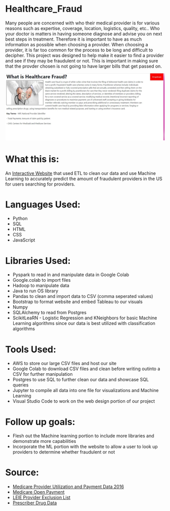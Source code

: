 # Healthcare_Fraud

Many people are concerned with who their medical provider is for various reasons such as expertise, coverage, location, logistics, quality, etc.. Who your doctor is matters in having someone diagnose and advise you on next best steps in treatment. Therefore it is important to have as much information as possible when choosing a provider. When choosing a provider, it is far too common for the process to be long and difficult to decipher. This project was designed to help make it easier to find a provider and see if they may be fraudulent or not. This is important in making sure that the provder chosen is not going to have larger bills that get passed on.

<img src="https://github.com/tianiachan/Healthcare_Fraud/blob/master/Images/ssHealthCareFraud.JPG">

# What this is:
An [Interactive Website](http://www.healthcarefraud.com.us.s3-website-us-west-1.amazonaws.com/) that used ETL to clean our data and use Machine Learning to accurately predict the amount of fraudulent providers in the US for users searching for providers.

# Languages Used:
* Python
* SQL
* HTML
* CSS
* JavaScript

# Libraries Used:
 * Pyspark to  read in and manipulate data in Google Colab
 * Google.colab to import files
 * Hadoop to manipulate data
 * Java to run OS library
 * Pandas to clean and import data to CSV (comma seperated values)
 * Bootstrap to format website and embed Tableau to our visuals
 * Numpy
 * SQLAlchemy to read from Postgres
 * ScikitLeaRN - Logistic Regression and KNeighbors for basic Machine Learning algorithms since our data is best utilized with classification algorithms
 
# Tools Used:
* AWS to store our large CSV files and host our site
* Google Colab to download CSV files and clean before writing outinto a CSV for further manipulation
* Postgres to use SQL to further clean our data and showcase SQL queries
* Jupyter to compile all data into one file for visualizations and Machine Learning
* Visual Studio Code to work on the web design portion of our project

# Follow up goals:
* Flesh out the Machine learning portion to include more libraries and demonstrate more capabilities 
* Incorporate the ML portion with the website to allow a user to look up providers to determine whether fraudulent or not

# Source:

* [Medicare Provider Utilization and Payment Data 2016](https://www.cms.gov/openpayments/explore-the-data/dataset-downloads)
* [Medicare Open Payment](https://www.cms.gov/Research-Statistics-Data-and-Systems/Statistics-Trends-and-Reports/Medicare-Provider-Charge-Data/Downloads/OpioidDrugList.zip)
* [LEIE Provider Exclusion List](https://oig.hhs.gov/exclusions/exclusions_list.asp)
* [Prescriber Drug Data](https://www.cms.gov/Research-Statistics-Data-and-Systems/Statistics-Trends-and-Reports/Medicare-Provider-Charge-Data/Part-D-Prescriber)


